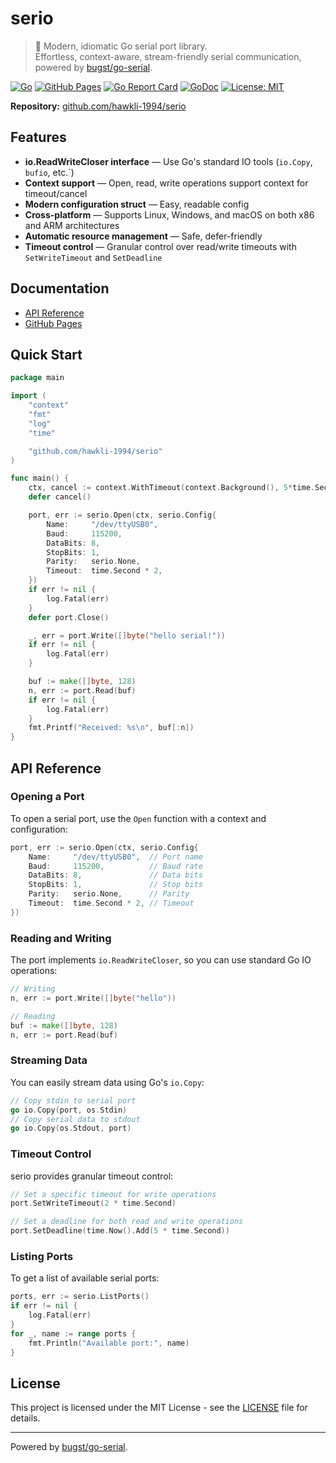 # serio

> 🌟 Modern, idiomatic Go serial port library.  
> Effortless, context-aware, stream-friendly serial communication, powered by [bugst/go-serial](https://github.com/bugst/go-serial).

[![Go](https://github.com/hawkli-1994/serio/actions/workflows/go.yml/badge.svg)](https://github.com/hawkli-1994/serio/actions/workflows/go.yml)
[![GitHub Pages](https://github.com/hawkli-1994/serio/actions/workflows/jekyll-gh-pages.yml/badge.svg)](https://github.com/hawkli-1994/serio/actions/workflows/jekyll-gh-pages.yml)
[![Go Report Card](https://goreportcard.com/badge/github.com/hawkli-1994/serio)](https://goreportcard.com/report/github.com/hawkli-1994/serio)
[![GoDoc](https://godoc.org/github.com/hawkli-1994/serio?status.svg)](https://godoc.org/github.com/hawkli-1994/serio)
[![License: MIT](https://img.shields.io/badge/License-MIT-yellow.svg)](https://opensource.org/licenses/MIT)

**Repository:** [github.com/hawkli-1994/serio](https://github.com/hawkli-1994/serio)

## Features

- **io.ReadWriteCloser interface** — Use Go's standard IO tools (`io.Copy`, `bufio`, etc.`)
- **Context support** — Open, read, write operations support context for timeout/cancel
- **Modern configuration struct** — Easy, readable config
- **Cross-platform** — Supports Linux, Windows, and macOS on both x86 and ARM architectures
- **Automatic resource management** — Safe, defer-friendly
- **Timeout control** — Granular control over read/write timeouts with `SetWriteTimeout` and `SetDeadline`

## Documentation

- [API Reference](docs/api.md)
- [GitHub Pages](https://hawkli-1994.github.io/serio)

## Quick Start

```go
package main

import (
    "context"
    "fmt"
    "log"
    "time"

    "github.com/hawkli-1994/serio"
)

func main() {
    ctx, cancel := context.WithTimeout(context.Background(), 5*time.Second)
    defer cancel()

    port, err := serio.Open(ctx, serio.Config{
        Name:     "/dev/ttyUSB0",
        Baud:     115200,
        DataBits: 8,
        StopBits: 1,
        Parity:   serio.None,
        Timeout:  time.Second * 2,
    })
    if err != nil {
        log.Fatal(err)
    }
    defer port.Close()

    _, err = port.Write([]byte("hello serial!"))
    if err != nil {
        log.Fatal(err)
    }

    buf := make([]byte, 128)
    n, err := port.Read(buf)
    if err != nil {
        log.Fatal(err)
    }
    fmt.Printf("Received: %s\n", buf[:n])
}
```

## API Reference

### Opening a Port

To open a serial port, use the `Open` function with a context and configuration:

```go
port, err := serio.Open(ctx, serio.Config{
    Name:     "/dev/ttyUSB0",  // Port name
    Baud:     115200,          // Baud rate
    DataBits: 8,               // Data bits
    StopBits: 1,               // Stop bits
    Parity:   serio.None,      // Parity
    Timeout:  time.Second * 2, // Timeout
})
```

### Reading and Writing

The port implements `io.ReadWriteCloser`, so you can use standard Go IO operations:

```go
// Writing
n, err := port.Write([]byte("hello"))

// Reading
buf := make([]byte, 128)
n, err := port.Read(buf)
```

### Streaming Data

You can easily stream data using Go's `io.Copy`:

```go
// Copy stdin to serial port
go io.Copy(port, os.Stdin)
// Copy serial data to stdout
go io.Copy(os.Stdout, port)
```

### Timeout Control

serio provides granular timeout control:

```go
// Set a specific timeout for write operations
port.SetWriteTimeout(2 * time.Second)

// Set a deadline for both read and write operations
port.SetDeadline(time.Now().Add(5 * time.Second))
```

### Listing Ports

To get a list of available serial ports:

```go
ports, err := serio.ListPorts()
if err != nil {
    log.Fatal(err)
}
for _, name := range ports {
    fmt.Println("Available port:", name)
}
```

## License

This project is licensed under the MIT License - see the [LICENSE](https://github.com/hawkli-1994/serio/blob/main/LICENSE) file for details.

---

Powered by [bugst/go-serial](https://github.com/bugst/go-serial).